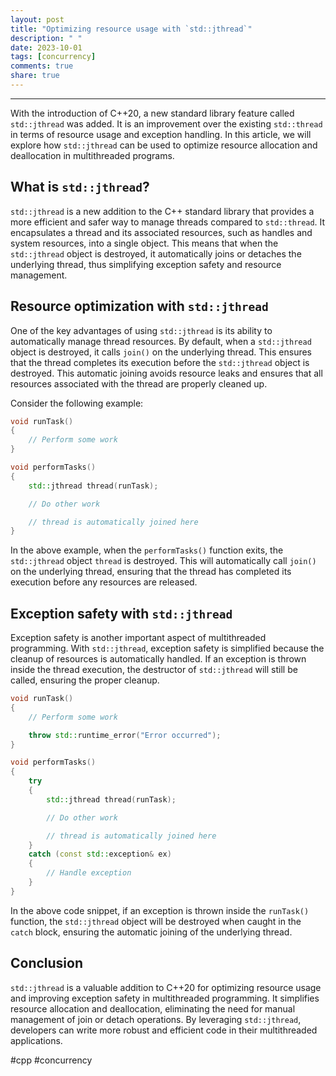 ```yaml
---
layout: post
title: "Optimizing resource usage with `std::jthread`"
description: " "
date: 2023-10-01
tags: [concurrency]
comments: true
share: true
---
```

---

With the introduction of C++20, a new standard library feature called `std::jthread` was added. It is an improvement over the existing `std::thread` in terms of resource usage and exception handling. In this article, we will explore how `std::jthread` can be used to optimize resource allocation and deallocation in multithreaded programs.

## What is `std::jthread`? ##

`std::jthread` is a new addition to the C++ standard library that provides a more efficient and safer way to manage threads compared to `std::thread`. It encapsulates a thread and its associated resources, such as handles and system resources, into a single object. This means that when the `std::jthread` object is destroyed, it automatically joins or detaches the underlying thread, thus simplifying exception safety and resource management.

## Resource optimization with `std::jthread` ##

One of the key advantages of using `std::jthread` is its ability to automatically manage thread resources. By default, when a `std::jthread` object is destroyed, it calls `join()` on the underlying thread. This ensures that the thread completes its execution before the `std::jthread` object is destroyed. This automatic joining avoids resource leaks and ensures that all resources associated with the thread are properly cleaned up.

Consider the following example:

```cpp
void runTask()
{
    // Perform some work
}

void performTasks()
{
    std::jthread thread(runTask);

    // Do other work

    // thread is automatically joined here
}
```

In the above example, when the `performTasks()` function exits, the `std::jthread` object `thread` is destroyed. This will automatically call `join()` on the underlying thread, ensuring that the thread has completed its execution before any resources are released.

## Exception safety with `std::jthread` ##

Exception safety is another important aspect of multithreaded programming. With `std::jthread`, exception safety is simplified because the cleanup of resources is automatically handled. If an exception is thrown inside the thread execution, the destructor of `std::jthread` will still be called, ensuring the proper cleanup.

```cpp
void runTask()
{
    // Perform some work

    throw std::runtime_error("Error occurred");
}

void performTasks()
{
    try
    {
        std::jthread thread(runTask);

        // Do other work

        // thread is automatically joined here
    }
    catch (const std::exception& ex)
    {
        // Handle exception
    }
}
```

In the above code snippet, if an exception is thrown inside the `runTask()` function, the `std::jthread` object will be destroyed when caught in the `catch` block, ensuring the automatic joining of the underlying thread.

## Conclusion ##

`std::jthread` is a valuable addition to C++20 for optimizing resource usage and improving exception safety in multithreaded programming. It simplifies resource allocation and deallocation, eliminating the need for manual management of join or detach operations. By leveraging `std::jthread`, developers can write more robust and efficient code in their multithreaded applications.

#cpp #concurrency